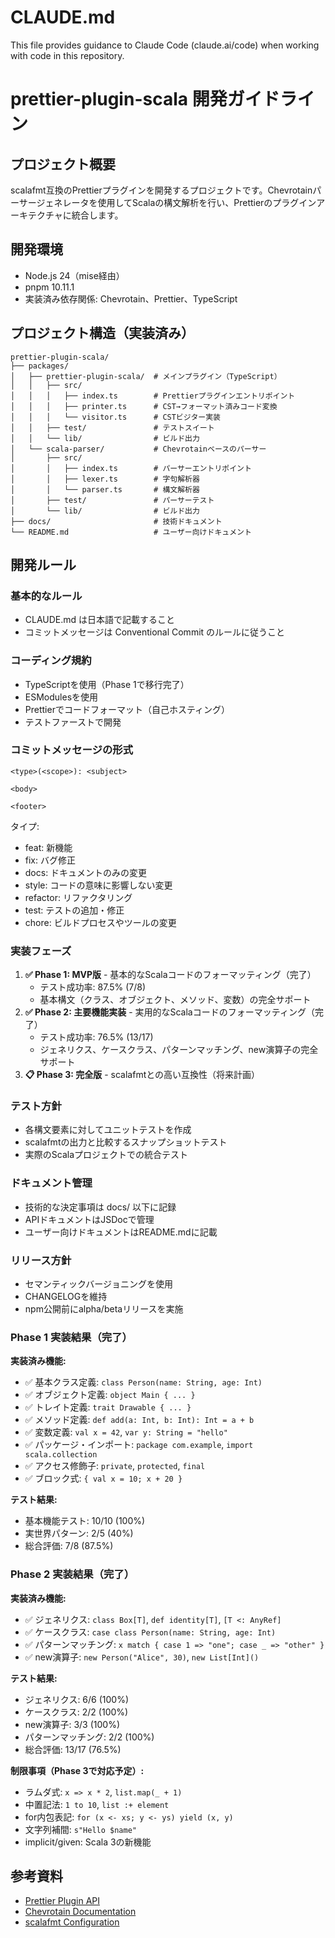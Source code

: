 # CLAUDE.md

This file provides guidance to Claude Code (claude.ai/code) when working with code in this repository.

# prettier-plugin-scala 開発ガイドライン

## プロジェクト概要

scalafmt互換のPrettierプラグインを開発するプロジェクトです。Chevrotainパーサージェネレータを使用してScalaの構文解析を行い、Prettierのプラグインアーキテクチャに統合します。

## 開発環境

- Node.js 24（mise経由）
- pnpm 10.11.1
- 実装済み依存関係: Chevrotain、Prettier、TypeScript

## プロジェクト構造（実装済み）

```
prettier-plugin-scala/
├── packages/
│   ├── prettier-plugin-scala/  # メインプラグイン（TypeScript）
│   │   ├── src/
│   │   │   ├── index.ts        # Prettierプラグインエントリポイント
│   │   │   ├── printer.ts      # CST→フォーマット済みコード変換
│   │   │   └── visitor.ts      # CSTビジター実装
│   │   ├── test/               # テストスイート
│   │   └── lib/                # ビルド出力
│   └── scala-parser/           # Chevrotainベースのパーサー
│       ├── src/
│       │   ├── index.ts        # パーサーエントリポイント
│       │   ├── lexer.ts        # 字句解析器
│       │   └── parser.ts       # 構文解析器
│       ├── test/               # パーサーテスト
│       └── lib/                # ビルド出力
├── docs/                       # 技術ドキュメント
└── README.md                   # ユーザー向けドキュメント
```

## 開発ルール

### 基本的なルール

- CLAUDE.md は日本語で記載すること
- コミットメッセージは Conventional Commit のルールに従うこと

### コーディング規約

- TypeScriptを使用（Phase 1で移行完了）
- ESModulesを使用
- Prettierでコードフォーマット（自己ホスティング）
- テストファーストで開発

### コミットメッセージの形式

```
<type>(<scope>): <subject>

<body>

<footer>
```

タイプ:

- feat: 新機能
- fix: バグ修正
- docs: ドキュメントのみの変更
- style: コードの意味に影響しない変更
- refactor: リファクタリング
- test: テストの追加・修正
- chore: ビルドプロセスやツールの変更

### 実装フェーズ

1. **✅ Phase 1: MVP版** - 基本的なScalaコードのフォーマッティング（完了）
   - テスト成功率: 87.5% (7/8)
   - 基本構文（クラス、オブジェクト、メソッド、変数）の完全サポート
2. **✅ Phase 2: 主要機能実装** - 実用的なScalaコードのフォーマッティング（完了）
   - テスト成功率: 76.5% (13/17)
   - ジェネリクス、ケースクラス、パターンマッチング、new演算子の完全サポート
3. **📋 Phase 3: 完全版** - scalafmtとの高い互換性（将来計画）

### テスト方針

- 各構文要素に対してユニットテストを作成
- scalafmtの出力と比較するスナップショットテスト
- 実際のScalaプロジェクトでの統合テスト

### ドキュメント管理

- 技術的な決定事項は docs/ 以下に記録
- APIドキュメントはJSDocで管理
- ユーザー向けドキュメントはREADME.mdに記載

### リリース方針

- セマンティックバージョニングを使用
- CHANGELOGを維持
- npm公開前にalpha/betaリリースを実施

### Phase 1 実装結果（完了）

**実装済み機能:**
- ✅ 基本クラス定義: `class Person(name: String, age: Int)`
- ✅ オブジェクト定義: `object Main { ... }`
- ✅ トレイト定義: `trait Drawable { ... }`
- ✅ メソッド定義: `def add(a: Int, b: Int): Int = a + b`
- ✅ 変数定義: `val x = 42`, `var y: String = "hello"`
- ✅ パッケージ・インポート: `package com.example`, `import scala.collection`
- ✅ アクセス修飾子: `private`, `protected`, `final`
- ✅ ブロック式: `{ val x = 10; x + 20 }`

**テスト結果:**
- 基本機能テスト: 10/10 (100%)
- 実世界パターン: 2/5 (40%)
- 総合評価: 7/8 (87.5%)

### Phase 2 実装結果（完了）

**実装済み機能:**
- ✅ ジェネリクス: `class Box[T]`, `def identity[T]`, `[T <: AnyRef]`
- ✅ ケースクラス: `case class Person(name: String, age: Int)`
- ✅ パターンマッチング: `x match { case 1 => "one"; case _ => "other" }`
- ✅ new演算子: `new Person("Alice", 30)`, `new List[Int]()`

**テスト結果:**
- ジェネリクス: 6/6 (100%)
- ケースクラス: 2/2 (100%)
- new演算子: 3/3 (100%)
- パターンマッチング: 2/2 (100%)
- 総合評価: 13/17 (76.5%)

**制限事項（Phase 3で対応予定）:**
- ラムダ式: `x => x * 2`, `list.map(_ + 1)`
- 中置記法: `1 to 10`, `list :+ element`
- for内包表記: `for (x <- xs; y <- ys) yield (x, y)`
- 文字列補間: `s"Hello $name"`
- implicit/given: Scala 3の新機能

## 参考資料

- [Prettier Plugin API](https://prettier.io/docs/plugins.html)
- [Chevrotain Documentation](https://chevrotain.io/docs/)
- [scalafmt Configuration](https://scalameta.org/scalafmt/docs/configuration.html)

